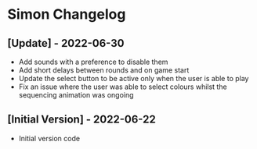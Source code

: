 # Simon Changelog

## [Update] - 2022-06-30

- Add sounds with a preference to disable them
- Add short delays between rounds and on game start
- Update the select button to be active only when the user is able to play
- Fix an issue where the user was able to select colours whilst the sequencing animation was ongoing

## [Initial Version] - 2022-06-22

- Initial version code
